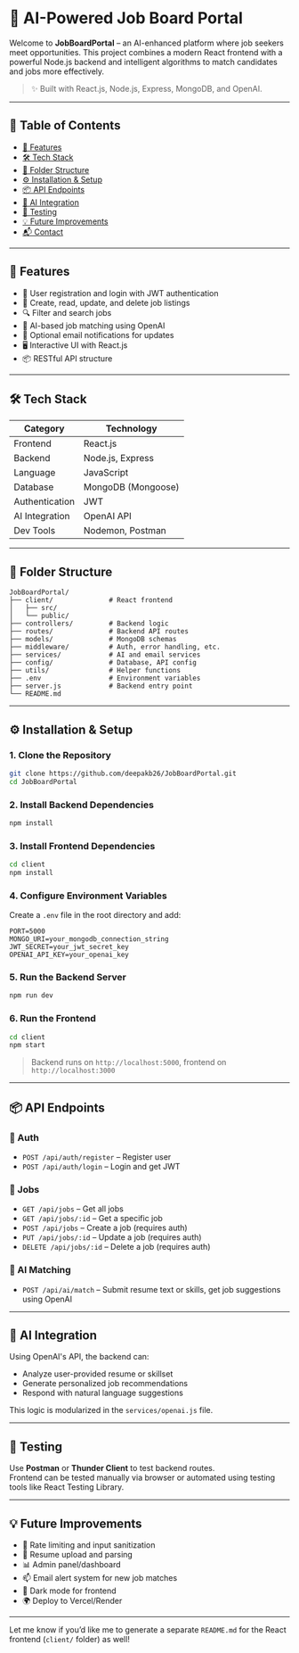 # 🚀 AI-Powered Job Board Portal

Welcome to **JobBoardPortal** – an AI-enhanced platform where job seekers meet opportunities. This project combines a modern React frontend with a powerful Node.js backend and intelligent algorithms to match candidates and jobs more effectively.

> ✨ Built with React.js, Node.js, Express, MongoDB, and OpenAI.

---

## 📌 Table of Contents

- [🌟 Features](#-features)
- [🛠️ Tech Stack](#-tech-stack)
- [📁 Folder Structure](#-folder-structure)
- [⚙️ Installation & Setup](#️-installation--setup)
- [📦 API Endpoints](#-api-endpoints)
- [🧠 AI Integration](#-ai-integration)
- [🧪 Testing](#-testing)
- [💡 Future Improvements](#-future-improvements)
- [📬 Contact](#-contact)

---

## 🌟 Features

- 📝 User registration and login with JWT authentication  
- 👔 Create, read, update, and delete job listings  
- 🔍 Filter and search jobs  
- 🤖 AI-based job matching using OpenAI  
- 📧 Optional email notifications for updates  
- 🖥️ Interactive UI with React.js  
- 📦 RESTful API structure  

---

## 🛠️ Tech Stack

| Category        | Technology                  |
|----------------|-----------------------------|
| Frontend       | React.js                    |
| Backend        | Node.js, Express            |
| Language       | JavaScript                  |
| Database       | MongoDB (Mongoose)          |
| Authentication | JWT                         |
| AI Integration | OpenAI API                  |
| Dev Tools      | Nodemon, Postman            |

---

## 📁 Folder Structure

```
JobBoardPortal/
├── client/              # React frontend
│   ├── src/
│   └── public/
├── controllers/         # Backend logic
├── routes/              # Backend API routes
├── models/              # MongoDB schemas
├── middleware/          # Auth, error handling, etc.
├── services/            # AI and email services
├── config/              # Database, API config
├── utils/               # Helper functions
├── .env                 # Environment variables
├── server.js            # Backend entry point
└── README.md
```

---

## ⚙️ Installation & Setup

### 1. Clone the Repository
```bash
git clone https://github.com/deepakb26/JobBoardPortal.git
cd JobBoardPortal
```

### 2. Install Backend Dependencies
```bash
npm install
```

### 3. Install Frontend Dependencies
```bash
cd client
npm install
```

### 4. Configure Environment Variables

Create a `.env` file in the root directory and add:

```env
PORT=5000
MONGO_URI=your_mongodb_connection_string
JWT_SECRET=your_jwt_secret_key
OPENAI_API_KEY=your_openai_key
```

### 5. Run the Backend Server
```bash
npm run dev
```

### 6. Run the Frontend
```bash
cd client
npm start
```

> Backend runs on `http://localhost:5000`, frontend on `http://localhost:3000`

---

## 📦 API Endpoints

### 🔐 Auth
- `POST /api/auth/register` – Register user  
- `POST /api/auth/login` – Login and get JWT  

### 📄 Jobs
- `GET /api/jobs` – Get all jobs  
- `GET /api/jobs/:id` – Get a specific job  
- `POST /api/jobs` – Create a job (requires auth)  
- `PUT /api/jobs/:id` – Update a job (requires auth)  
- `DELETE /api/jobs/:id` – Delete a job (requires auth)  

### 🤖 AI Matching
- `POST /api/ai/match` – Submit resume text or skills, get job suggestions using OpenAI  

---

## 🧠 AI Integration

Using OpenAI's API, the backend can:

- Analyze user-provided resume or skillset  
- Generate personalized job recommendations  
- Respond with natural language suggestions  

This logic is modularized in the `services/openai.js` file.

---

## 🧪 Testing

Use **Postman** or **Thunder Client** to test backend routes.  
Frontend can be tested manually via browser or automated using testing tools like React Testing Library.

---

## 💡 Future Improvements

- 🔧 Rate limiting and input sanitization  
- 📎 Resume upload and parsing  
- 📊 Admin panel/dashboard  
- 📫 Email alert system for new job matches  
- 🎨 Dark mode for frontend  
- 🌍 Deploy to Vercel/Render  

---

Let me know if you’d like me to generate a separate `README.md` for the React frontend (`client/` folder) as well!
